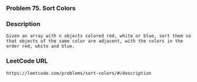 ### Problem 75. Sort Colors

### Description
	Given an array with n objects colored red, white or blue, sort them so that objects of the same color are adjacent, with the colors in the order red, white and blue.
	
### LeetCode URL
	https://leetcode.com/problems/sort-colors/#/description
